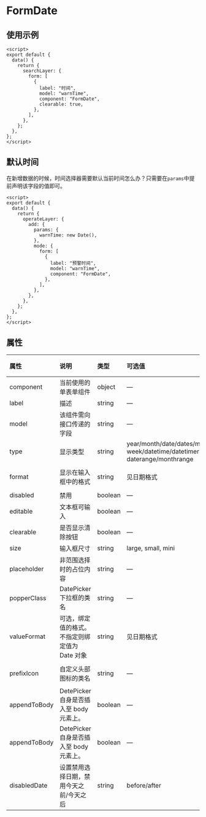 # FormDate

## 使用示例

```vue
<script>
export default {
  data() {
    return {
      searchLayer: {
        form: [
          {
            label: "时间",
            model: "warnTime",
            component: "FormDate",
            clearable: true,
          },
        ],
      },
    };
  },
};
</script>
```

## 默认时间

在新增数据的时候，时间选择器需要默认当前时间怎么办？只需要在`params`中提前声明该字段的值即可。

```vue
<script>
export default {
  data() {
    return {
      operateLayer: {
        add: {
          params: {
            warnTime: new Date(),
          },
          mode: {
            form: [
              {
                label: "预警时间",
                model: "warnTime",
                component: "FormDate",
              },
            ],
          },
        },
      },
    };
  },
};
</script>
```

## 属性

| 属性     | 说明        | 类型  | 可选值 | 默认值
| :------- | :----------- | :------ | :------------------------------------------ | :----- |
|component|当前使用的单表单组件|object|—|—|
|label|描述|string|—|—|
|model|该组件需向接口传递的字段|string|—|—|
|type|显示类型|string|year/month/date/dates/months/years week/datetime/datetimerange/ daterange/monthrange|date|
|format|显示在输入框中的格式|string|见日期格式|yyyy-MM-dd|
|disabled|禁用|boolean|—|false|
|editable|文本框可输入|boolean|—|true|
|clearable|是否显示清除按钮|boolean|—|true|
|size|输入框尺寸|string|large, small, mini|—|
|placeholder|非范围选择时的占位内容|string|—|请选择|
|popperClass|DatePicker 下拉框的类名|string|—|—|
|valueFormat|可选，绑定值的格式。不指定则绑定值为 Date 对象|string|见日期格式|yyyy-MM-dd|
|prefixIcon|自定义头部图标的类名|string|—|el-icon-date|
|appendToBody|DetePicker 自身是否插入至 body 元素上。|boolean|—|true|
|appendToBody|DetePicker 自身是否插入至 body 元素上。|boolean|—|true|
|disabledDate |设置禁用选择日期，禁用今天之前/今天之后|string|before/after|—|

<style>
table th:nth-of-type(1) {
    width: 20%;
}
table th:nth-of-type(2) {
    width: 40%;
}
</style>